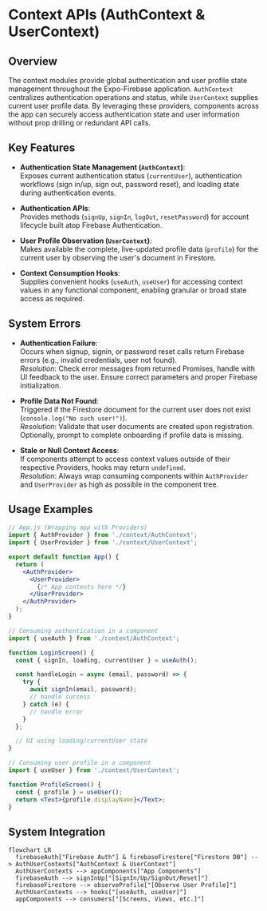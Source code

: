 # Context APIs (AuthContext & UserContext)

## Overview
The context modules provide global authentication and user profile state management throughout the Expo-Firebase application. `AuthContext` centralizes authentication operations and status, while `UserContext` supplies current user profile data. By leveraging these providers, components across the app can securely access authentication state and user information without prop drilling or redundant API calls.

## Key Features

- **Authentication State Management (`AuthContext`)**:  
  Exposes current authentication status (`currentUser`), authentication workflows (sign in/up, sign out, password reset), and loading state during authentication events.

- **Authentication APIs**:  
  Provides methods (`signUp`, `signIn`, `logOut`, `resetPassword`) for account lifecycle built atop Firebase Authentication.

- **User Profile Observation (`UserContext`)**:  
  Makes available the complete, live-updated profile data (`profile`) for the current user by observing the user's document in Firestore.

- **Context Consumption Hooks**:  
  Supplies convenient hooks (`useAuth`, `useUser`) for accessing context values in any functional component, enabling granular or broad state access as required.

## System Errors

- **Authentication Failure**:  
  Occurs when signup, signin, or password reset calls return Firebase errors (e.g., invalid credentials, user not found).  
  *Resolution*: Check error messages from returned Promises, handle with UI feedback to the user. Ensure correct parameters and proper Firebase initialization.

- **Profile Data Not Found**:  
  Triggered if the Firestore document for the current user does not exist (`console.log("No such user!")`).  
  *Resolution*: Validate that user documents are created upon registration. Optionally, prompt to complete onboarding if profile data is missing.

- **Stale or Null Context Access**:  
  If components attempt to access context values outside of their respective Providers, hooks may return `undefined`.  
  *Resolution*: Always wrap consuming components within `AuthProvider` and `UserProvider` as high as possible in the component tree.

## Usage Examples

```jsx
// App.js (Wrapping app with Providers)
import { AuthProvider } from './context/AuthContext';
import { UserProvider } from './context/UserContext';

export default function App() {
  return (
    <AuthProvider>
      <UserProvider>
        {/* App contents here */}
      </UserProvider>
    </AuthProvider>
  );
}

// Consuming authentication in a component
import { useAuth } from './context/AuthContext';

function LoginScreen() {
  const { signIn, loading, currentUser } = useAuth();

  const handleLogin = async (email, password) => {
    try {
      await signIn(email, password);
      // handle success
    } catch (e) {
      // handle error
    }
  };

  // UI using loading/currentUser state
}

// Consuming user profile in a component
import { useUser } from './context/UserContext';

function ProfileScreen() {
  const { profile } = useUser();
  return <Text>{profile.displayName}</Text>;
}
```

## System Integration

```mermaid
flowchart LR
  firebaseAuth["Firebase Auth"] & firebaseFirestore["Firestore DB"] --> AuthUserContexts["AuthContext & UserContext"]
  AuthUserContexts --> appComponents["App Components"]
  firebaseAuth --> signInUp["[SignIn/Up/SignOut/Reset]"]
  firebaseFirestore --> observeProfile["[Observe User Profile]"]
  AuthUserContexts --> hooks["[useAuth, useUser]"]
  appComponents --> consumers["[Screens, Views, etc.]"]
```
